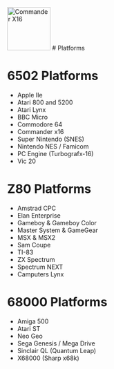 <img src="https://cldup.com/ldK0mW2kct.png" alt="Commander X16" width="100" height="100">
# Platforms

# 6502 Platforms
* Apple IIe 
* Atari 800 and 5200 
* Atari Lynx 
* BBC Micro 
* Commodore 64 
* Commander x16
* Super Nintendo (SNES) 
* Nintendo NES / Famicom 
* PC Engine (Turbografx-16) 
* Vic 20 

# Z80 Platforms
* Amstrad CPC 
* Elan Enterprise 
* Gameboy & Gameboy Color 
* Master System & GameGear 
* MSX & MSX2 
* Sam Coupe 
* TI-83 
* ZX Spectrum 
* Spectrum NEXT
* Camputers Lynx 

# 68000 Platforms
* Amiga 500 
* Atari ST 
* Neo Geo 
* Sega Genesis / Mega Drive 
* Sinclair QL (Quantum Leap) 
* X68000 (Sharp x68k) 